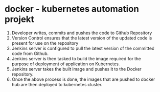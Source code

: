 # docker - kubernetes automation projekt

1. Developer writes, commits and pushes the code to Github Repository
2. Version Control ensures that the latest version of the updated code is present for use on the repository
3. Jenkins server is configured to pull the latest version of the committed code from Github.
4. Jenkins server is then tasked to build the image required for the purpose of deployment of application on Kubernetes.
5. Jenkins server takes the built image and pushes it to the Docker repository.
6. Once the above process is done, the images that are pushed to docker hub are then deployed to kubernetes cluster.
